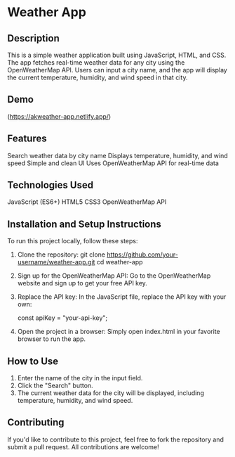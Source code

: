 # Weather App
## Description
This is a simple weather application built using JavaScript, HTML, and CSS. The app fetches real-time weather data for any city using the OpenWeatherMap API. Users can input a city name, and the app will display the current temperature, humidity, and wind speed in that city.

## Demo
(https://akweather-app.netlify.app/)

## Features
   Search weather data by city name
   Displays temperature, humidity, and wind speed
   Simple and clean UI
   Uses OpenWeatherMap API for real-time data
## Technologies Used
   JavaScript (ES6+)
   HTML5
   CSS3
   OpenWeatherMap API

## Installation and Setup Instructions
To run this project locally, follow these steps:
1. Clone the repository:
   git clone https://github.com/your-username/weather-app.git
   cd weather-app
2. Sign up for the OpenWeatherMap API:
   Go to the OpenWeatherMap website and sign up to get your free API key.

3. Replace the API key:
   In the JavaScript file, replace the API key with your own:

     const apiKey = "your-api-key";
4. Open the project in a browser:
   Simply open index.html in your favorite browser to run the app.

## How to Use
1. Enter the name of the city in the input field.
2. Click the "Search" button.
3. The current weather data for the city will be displayed, including temperature, humidity, and wind speed.

## Contributing
If you'd like to contribute to this project, feel free to fork the repository and submit a pull request. All contributions are welcome!


